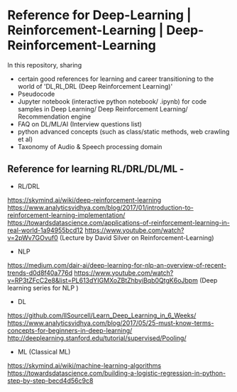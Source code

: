 # Reference for Deep-Learning | Reinforcement-Learning | Deep-Reinforcement-Learning
In this repository, sharing 
 - certain good references for learning and career transitioning to the world of 'DL,RL,DRL (Deep Reinforcement Learning)'
 - Pseudocode
 - Jupyter notebook (interactive python notebook/ .ipynb) for code samples in Deep Learning/ Deep Reinforcement Learning/ Recommendation engine
 - FAQ on DL/ML/AI (Interview questions list)
 - python advanced concepts (such as class/static methods, web crawling et al)
 - Taxonomy of Audio & Speech processing domain

## Reference for learning RL/DRL/DL/ML -  
* RL/DRL

https://skymind.ai/wiki/deep-reinforcement-learning
https://www.analyticsvidhya.com/blog/2017/01/introduction-to-reinforcement-learning-implementation/
https://towardsdatascience.com/applications-of-reinforcement-learning-in-real-world-1a94955bcd12
https://www.youtube.com/watch?v=2pWv7GOvuf0 (Lecture by David Silver on Reinforcement-Learning)

* NLP

https://medium.com/dair-ai/deep-learning-for-nlp-an-overview-of-recent-trends-d0d8f40a776d
https://www.youtube.com/watch?v=RP3tZFcC2e8&list=PL613dYIGMXoZBtZhbyiBqb0QtgK6oJbpm (Deep learning series for NLP )

* DL

https://github.com/llSourcell/Learn_Deep_Learning_in_6_Weeks/
https://www.analyticsvidhya.com/blog/2017/05/25-must-know-terms-concepts-for-beginners-in-deep-learning/
http://deeplearning.stanford.edu/tutorial/supervised/Pooling/

* ML (Classical ML)

https://skymind.ai/wiki/machine-learning-algorithms
https://towardsdatascience.com/building-a-logistic-regression-in-python-step-by-step-becd4d56c9c8





